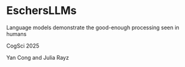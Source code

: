 # EschersLLMs
Language models demonstrate the good-enough processing seen in humans

CogSci 2025

Yan Cong and Julia Rayz
